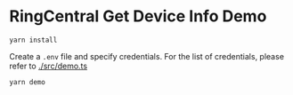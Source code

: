 # RingCentral Get Device Info Demo

```
yarn install
```

Create a `.env` file and specify credentials. For the list of credentials, please refer to [./src/demo.ts](./src/demo.ts)

```
yarn demo
```
